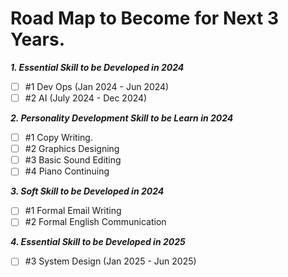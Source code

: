 # Road Map to Become for Next 3 Years.
**_1. Essential Skill to be Developed in 2024_**
- [ ] #1 Dev Ops (Jan 2024 - Jun 2024)
- [ ] #2 AI (July 2024 - Dec 2024)

**_2. Personality Development Skill to be Learn in 2024_**
- [ ] #1 Copy Writing.<br>
- [ ] #2 Graphics Designing 
- [ ] #3 Basic Sound Editing
- [ ] #4 Piano Continuing

**_3. Soft Skill to be Developed in 2024_**
- [ ] #1 Formal Email Writing
- [ ] #2 Formal English Communication

**_4. Essential Skill to be Developed in 2025_**
- [ ] #3 System Design (Jan 2025 - Jun 2025)


